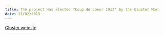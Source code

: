 ```yaml
---
title: The project was elected "Coup de coeur 2013" by the Cluster Maritime Francais
date: 21/02/2013
---
```


[Cluster website](http://www.cluster-maritime.fr)

